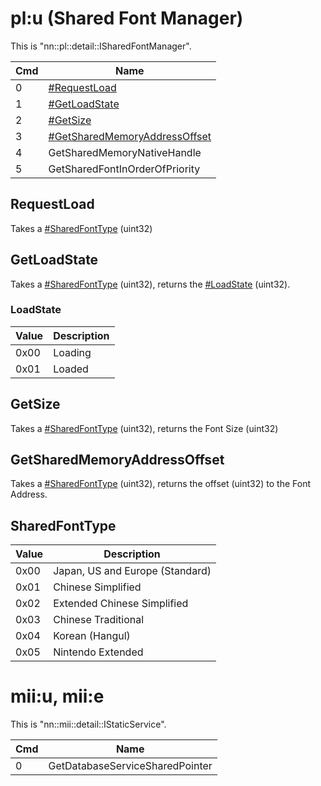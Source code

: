 # pl:u (Shared Font Manager)

This is
"nn::pl::detail::ISharedFontManager".

| Cmd | Name                                                                       |
| --- | -------------------------------------------------------------------------- |
| 0   | [\#RequestLoad](#RequestLoad "wikilink")                                   |
| 1   | [\#GetLoadState](#GetLoadState "wikilink")                                 |
| 2   | [\#GetSize](#GetSize "wikilink")                                           |
| 3   | [\#GetSharedMemoryAddressOffset](#GetSharedMemoryAddressOffset "wikilink") |
| 4   | GetSharedMemoryNativeHandle                                                |
| 5   | GetSharedFontInOrderOfPriority                                             |

## RequestLoad

Takes a [\#SharedFontType](#SharedFontType "wikilink") (uint32)

## GetLoadState

Takes a [\#SharedFontType](#SharedFontType "wikilink") (uint32), returns
the [\#LoadState](#LoadState "wikilink") (uint32).

### LoadState

| Value | Description |
| ----- | ----------- |
| 0x00  | Loading     |
| 0x01  | Loaded      |

## GetSize

Takes a [\#SharedFontType](#SharedFontType "wikilink") (uint32), returns
the Font Size (uint32)

## GetSharedMemoryAddressOffset

Takes a [\#SharedFontType](#SharedFontType "wikilink") (uint32), returns
the offset (uint32) to the Font Address.

## SharedFontType

| Value | Description                     |
| ----- | ------------------------------- |
| 0x00  | Japan, US and Europe (Standard) |
| 0x01  | Chinese Simplified              |
| 0x02  | Extended Chinese Simplified     |
| 0x03  | Chinese Traditional             |
| 0x04  | Korean (Hangul)                 |
| 0x05  | Nintendo Extended               |

# mii:u, mii:e

This is "nn::mii::detail::IStaticService".

| Cmd | Name                            |
| --- | ------------------------------- |
| 0   | GetDatabaseServiceSharedPointer |
